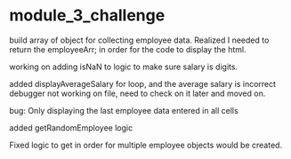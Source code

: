 # module_3_challenge
build array of object for collecting employee data. Realized I needed to return the employeeArr; in order for the 
code to display the html.

working on adding isNaN to logic to make sure salary is digits. 

added displayAverageSalary for loop, and the average salary is incorrect
debugger not working on file, need to check on it later and moved on. 

bug: Only displaying the last employee data entered in all cells

added getRandomEmployee logic

Fixed logic to get in order for multiple employee objects would be created. 